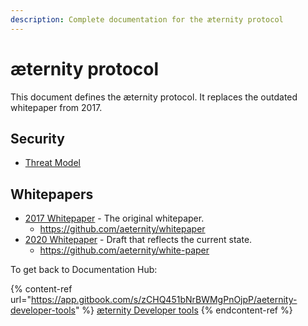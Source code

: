 ```yaml
---
description: Complete documentation for the æternity protocol
---
```


# æternity protocol

This document defines the æternity protocol. It replaces the outdated whitepaper from 2017.

## Security

* [Threat Model](https://github.com/aeternity/aetmodel/blob/master/ThreatModel.md)

## Whitepapers

* [2017 Whitepaper](https://blockchainlab.com/pdf/%91ternity-blockchain-whitepaper.pdf) - The original whitepaper.
  * https://github.com/aeternity/whitepaper
* [2020 Whitepaper](https://github.com/keypair/white-paper/blob/master/aeternity-whitepaper.pdf) - Draft that reflects the current state.
  * https://github.com/aeternity/white-paper

To get back to Documentation Hub:&#x20;

{% content-ref url="https://app.gitbook.com/s/zCHQ451bNrBWMgPnOjpP/aeternity-developer-tools" %}
[æternity Developer tools](https://app.gitbook.com/s/zCHQ451bNrBWMgPnOjpP/aeternity-developer-tools)
{% endcontent-ref %}
